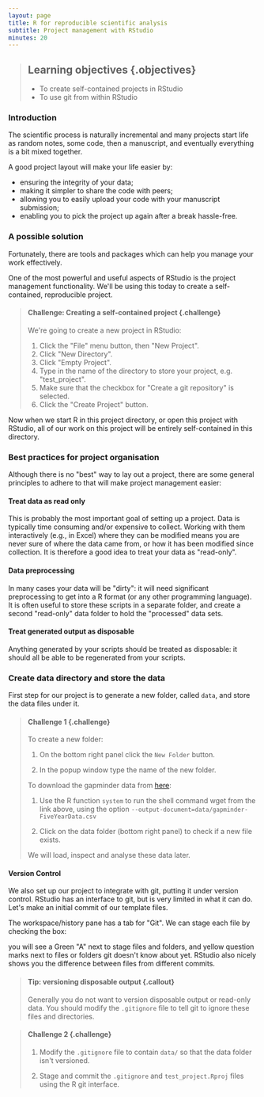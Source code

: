 ```yaml
---
layout: page
title: R for reproducible scientific analysis
subtitle: Project management with RStudio
minutes: 20
---
```




> ## Learning objectives {.objectives}
>
> * To create self-contained projects in RStudio
> * To use git from within RStudio
>

### Introduction

The scientific process is naturally incremental and many projects
start life as random notes, some code, then a manuscript, and
eventually everything is a bit mixed together.

<!---

<blockquote class="twitter-tweet"><p>Managing your projects in a reproducible fashion doesn't just make your science reproducible, it makes your life easier.</p>&mdash; Vince Buffalo (@vsbuffalo) <a href="https://twitter.com/vsbuffalo/status/323638476153167872">April 15, 2013</a></blockquote>
<script async src="//platform.twitter.com/widgets.js" charset="utf-8"></script>

Most people tend to organize their projects like this:

![](fig/bad_layout.png)

There are many reasons why we should *ALWAYS* avoid this:

1. It is really hard to tell which version of your data is
the original and which is the modified;
2. It gets really messy because it mixes files with various
extensions together;
3. It probably takes you a lot of time to actually find
things, and relate the correct figures to the exact code
that has been used to generate it;

-->

A good project layout will make your life easier by:

* ensuring the integrity of your data;
* making it simpler to share the code with peers;
* allowing you to easily upload your code with your manuscript submission;
* enabling you to pick the project up again after a break hassle-free.

### A possible solution

Fortunately, there are tools and packages which can help you manage your work effectively.

One of the most powerful and useful aspects of RStudio is the project management functionality. We'll be using this today to create a self-contained, reproducible project.


> #### Challenge: Creating a self-contained project {.challenge}
>
> We're going to create a new project in RStudio:
>
> 1. Click the "File" menu button, then "New Project".
> 2. Click "New Directory".
> 3. Click "Empty Project".
> 4. Type in the name of the directory to store your project, e.g. "test_project".
> 5. Make sure that the checkbox for "Create a git repository" is selected.
> 6. Click the "Create Project" button.
>

Now when we start R in this project directory, or open this project with RStudio,
all of our work on this project will be entirely self-contained in this directory.

### Best practices for project organisation

Although there is no "best" way to lay out a project, there are some general
principles to adhere to that will make project management easier:

#### Treat data as read only

This is probably the most important goal of setting up a project. Data is
typically time consuming and/or expensive to collect. Working with them
interactively (e.g., in Excel) where they can be modified means you are never
sure of where the data came from, or how it has been modified since collection.
It is therefore a good idea to treat your data as "read-only".

#### Data preprocessing

In many cases your data will be "dirty": it will need significant preprocessing
to get into a R format (or any other programming language). It is often useful to store these scripts
in a separate folder, and create a second "read-only" data folder to hold the
"processed" data sets.

#### Treat generated output as disposable

Anything generated by your scripts should be treated as disposable: it should
all be able to be regenerated from your scripts.

<!---

> #### Tip: ProjectTemplate - a possible solution {.callout}
>
> One way to automate the management of projects is to install the third-party package, `ProjectTemplate`.
> This package will set up an ideal directory structure for project management.
> This is very useful as it enables you to have your analysis pipeline/workflow organised and structured.
> Together with the default RStudio project functionality and Git you will be able to keep track of your
> work as well as be able to share your work with collaborators.
>
> 1. Install `ProjectTemplate`.
> 2. Load the library
> 3. Initialise the project:
>
> 
> ~~~{.r}
> install.packages("ProjectTemplate")
> library(ProjectTemplate)
> create.project("../my_project", merge.strategy = "allow.non.conflict")
> ~~~
>
> For more information on ProjectTemplate and its functionality visit the
> home page [ProjectTemplate](http://projecttemplate.net/index.html)
>


#### Separate function definition and application

The most effective way I find to work in R, is to play around in the interactive
session, then copy commands across to a script file when I'm sure they work and
do what I want. You can also save all the commands you've entered using the
`history` command, but I don't find it useful because when I'm typing its 90%
trial and error.

When your project is new and shiny, the script file usually contains many lines
of directly executed code. As it matures, reusable chunks get pulled into their
own functions. It's a good idea to separate these into separate folders; one
to store useful functions that you'll reuse across analyses and projects, and
one to store the analysis scripts.

> #### Tip: avoiding duplication {.callout}
>
> You may find yourself using data or analysis scripts across several projects.
> Typically you want to avoid duplication to save space and avoid having to
> make updates to code in multiple places.
>
> In this case I find it useful to make "symbolic links", which are essentially
> shortcuts to files somewhere else on a filesystem. On Linux and OS X you can
> use the `ln -s` command, and on windows you can either create a shortcut or
> use the `mklink` command from the windows terminal.
>

-->

### Create data directory and store the data

First step for our project is to generate a new folder, called `data`, and store the data files under it.

> #### Challenge 1 {.challenge}
> To create a new folder:
>
> 1. On the bottom right panel click the `New Folder` button.
>
> 2. In the popup window type the name of the new folder.
> 
> To download the gapminder data from [here](https://raw.githubusercontent.com/makostadima/r-novice-intermediate-cambridge-june2015/gh-pages/data/gapminder-FiveYearData.csv):
>
> 1. Use the R function `system` to run the shell command wget from the link above, using the option `--output-document=data/gapminder-FiveYearData.csv`
>
> 2. Click on the data folder (bottom right panel) to check if a new file exists.
>
> We will load, inspect and analyse these data later.

#### Version Control

We also set up our project to integrate with git, putting it under version control.
RStudio has an interface to git, but is very limited in what it can
do. Let's make an initial commit of our template files.

The workspace/history pane has a tab for "Git". We can stage each file by checking the box:

you will see a Green "A" next to stage files and folders, and yellow question marks next to
files or folders git doesn't know about yet. RStudio also nicely shows you the difference
between files from different commits.


> #### Tip: versioning disposable output {.callout}
>
> Generally you do not want to version disposable output or read-only data.
> You should modify the `.gitignore` file to tell git to ignore these files
> and directories.
>

> #### Challenge 2 {.challenge}
>
> 1. Modify the `.gitignore` file to contain `data/`
> so that the data folder isn't versioned.
>
> 2. Stage and commit the `.gitignore` and `test_project.Rproj` files using 
> the R git interface.
>
>
